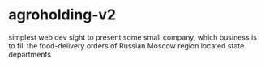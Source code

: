 # agroholding-v2
simplest web dev sight to present some small company, 
which business is to fill the food-delivery orders of 
Russian Moscow region located state departments
